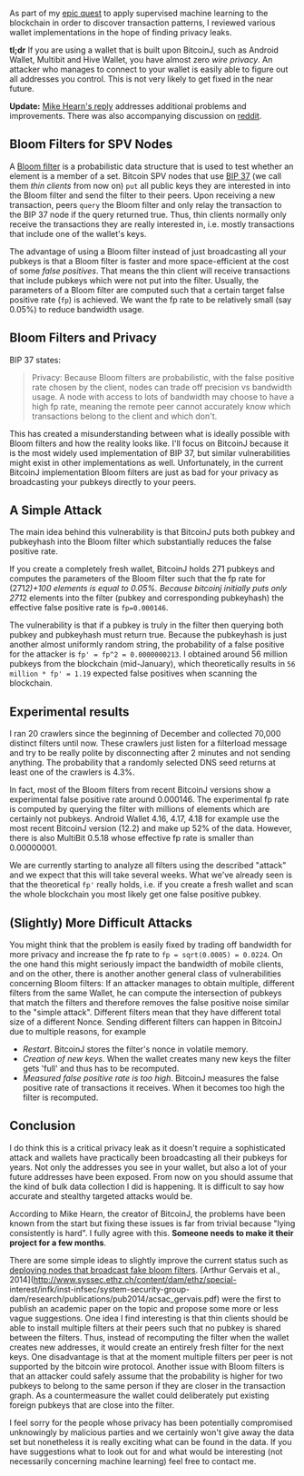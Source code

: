 As part of my [epic quest](https://github.com/jonasnick/FCW-Kernel) to apply
supervised machine learning to the blockchain in order to discover transaction
patterns, I reviewed various wallet implementations in the hope of finding
privacy leaks.

**tl;dr** If you are using a wallet that is built upon BitcoinJ, such as
Android Wallet, Multibit and Hive Wallet, you have almost zero _wire privacy_.
An attacker who manages to connect to your wallet is easily able to figure out
all addresses you control. This is not very likely to get fixed in the near
future.

**Update:** [Mike Hearn's
reply](https://groups.google.com/forum/#!msg/bitcoinj/Ys13qkTwcNg/9qxnhwnkeoIJ)
addresses additional problems and improvements. There was also accompanying
discussion on
[reddit](https://www.reddit.com/r/Bitcoin/comments/2vrx6n/privacy_in_bitcoinj_android_wallet_multibit_hive/).

## Bloom Filters for SPV Nodes

A [Bloom filter](https://en.wikipedia.org/wiki/Bloom_filter) is a
probabilistic data structure that is used to test whether an element is a
member of a set. Bitcoin SPV nodes that use [BIP
37](https://github.com/bitcoin/bips/blob/master/bip-0037.mediawiki) (we call
them _thin clients_ from now on) `put` all public keys they are interested in
into the Bloom filter and send the filter to their peers. Upon receiving a new
transaction, peers `query` the Bloom filter and only relay the transaction to
the BIP 37 node if the query returned true. Thus, thin clients normally only
receive the transactions they are really interested in, i.e. mostly
transactions that include one of the wallet's keys.

The advantage of using a Bloom filter instead of just broadcasting all your
pubkeys is that a Bloom filter is faster and more space-efficient at the cost
of some _false positives_. That means the thin client will receive
transactions that include pubkeys which were not put into the filter. Usually,
the parameters of a Bloom filter are computed such that a certain target false
positive rate (`fp`) is achieved. We want the fp rate to be relatively small
(say 0.05%) to reduce bandwidth usage.

## Bloom Filters and Privacy

BIP 37 states:

> Privacy: Because Bloom filters are probabilistic, with the false positive
> rate chosen by the client, nodes can trade off precision vs bandwidth usage.
> A node with access to lots of bandwidth may choose to have a high fp rate,
> meaning the remote peer cannot accurately know which transactions belong to
> the client and which don't.

This has created a misunderstanding between what is ideally possible with
Bloom filters and how the reality looks like. I'll focus on BitcoinJ because
it is the most widely used implementation of BIP 37, but similar
vulnerabilities might exist in other implementations as well. Unfortunately,
in the current BitcoinJ implementation Bloom filters are just as bad for your
privacy as broadcasting your pubkeys directly to your peers.

## A Simple Attack

The main idea behind this vulnerability is that BitcoinJ puts both pubkey and
pubkeyhash into the Bloom filter which substantially reduces the false
positive rate.

If you create a completely fresh wallet, BitcoinJ holds 271 pubkeys and
computes the parameters of the Bloom filter such that the fp rate for
(271*2)+100 elements is equal to 0.05%. Because bitcoinj initially puts only
271*2 elements into the filter (pubkey and corresponding pubkeyhash) the
effective false positive rate is `fp=0.000146`.

The vulnerability is that if a pubkey is truly in the filter then querying
both pubkey and pubkeyhash must return true. Because the pubkeyhash is just
another almost uniformly random string, the probability of a false positive
for the attacker is `fp' = fp^2 = 0.0000000213`. I obtained around 56 million
pubkeys from the blockchain (mid-January), which theoretically results in `56
million * fp' = 1.19` expected false positives when scanning the blockchain.

## Experimental results

I ran 20 crawlers since the beginning of December and collected 70,000
distinct filters until now. These crawlers just listen for a filterload
message and try to be really polite by disconnecting after 2 minutes and not
sending anything. The probability that a randomly selected DNS seed returns at
least one of the crawlers is 4.3%.

In fact, most of the Bloom filters from recent BitcoinJ versions show a
experimental false positive rate around 0.000146. The experimental fp rate is
computed by querying the filter with millions of elements which are certainly
not pubkeys. Android Wallet 4.16, 4.17, 4.18 for example use the most recent
BitcoinJ version (12.2) and make up 52% of the data. However, there is also
MultiBit 0.5.18 whose effective fp rate is smaller than 0.00000001.

We are currently starting to analyze all filters using the described "attack"
and we expect that this will take several weeks. What we've already seen is
that the theoretical `fp'` really holds, i.e. if you create a fresh wallet and
scan the whole blockchain you most likely get one false positive pubkey.

## (Slightly) More Difficult Attacks

You might think that the problem is easily fixed by trading off bandwidth for
more privacy and increase the fp rate to `fp = sqrt(0.0005) = 0.0224`. On the
one hand this might seriously impact the bandwidth of mobile clients, and on
the other, there is another another general class of vulnerabilities
concerning Bloom filters: If an attacker manages to obtain multiple, different
filters from the same Wallet, he can compute the intersection of pubkeys that
match the filters and therefore removes the false positive noise similar to
the "simple attack". Different filters mean that they have different total
size of a different Nonce. Sending different filters can happen in BitcoinJ
due to multiple reasons, for example

  * _Restart_. BitcoinJ stores the filter's nonce in volatile memory.
  * _Creation of new keys_. When the wallet creates many new keys the filter gets 'full' and thus has to be recomputed.
  * _Measured false positive rate is too high_. BitcoinJ measures the false positive rate of transactions it receives. When it becomes too high the filter is recomputed.

## Conclusion

I do think this is a critical privacy leak as it doesn't require a
sophisticated attack and wallets have practically been broadcasting all their
pubkeys for years. Not only the addresses you see in your wallet, but also a
lot of your future addresses have been exposed. From now on you should assume
that the kind of bulk data collection I did is happening. It is difficult to
say how accurate and stealthy targeted attacks would be.

According to Mike Hearn, the creator of BitcoinJ, the problems have been known
from the start but fixing these issues is far from trivial because "lying
consistently is hard". I fully agree with this. **Someone needs to make it
their project for a few months**.

There are some simple ideas to slightly improve the current status such as
[deploying nodes that broadcast fake bloom
filters](https://twitter.com/petertoddbtc/status/559921997027610624). [Arthur
Gervais et al., 2014](http://www.syssec.ethz.ch/content/dam/ethz/special-
interest/infk/inst-infsec/system-security-group-
dam/research/publications/pub2014/acsac_gervais.pdf) were the first to publish
an academic paper on the topic and propose some more or less vague
suggestions. One idea I find interesting is that thin clients should be able
to install multiple filters at their peers such that no pubkey is shared
between the filters. Thus, instead of recomputing the filter when the wallet
creates new addresses, it would create an entirely fresh filter for the next
keys. One disadvantage is that at the moment multiple filters per peer is not
supported by the bitcoin wire protocol. Another issue with Bloom filters is
that an attacker could safely assume that the probability is higher for two
pubkeys to belong to the same person if they are closer in the transaction
graph. As a countermeasure the wallet could deliberately put existing foreign
pubkeys that are close into the filter.

I feel sorry for the people whose privacy has been potentially compromised
unknowingly by malicious parties and we certainly won't give away the data set
but nonetheless it is really exciting what can be found in the data. If you
have suggestions what to look out for and what would be interesting (not
necessarily concerning machine learning) feel free to contact me.

